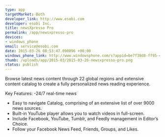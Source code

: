 ```yaml
--- 
type: app
targetMarket: Both
developer_link: http://www.esobi.com
developer: esobi Inc.
title: newsXpresso Pro
permalink: /app/newsxpresso-pro
devices: 
- windows_phone
email: service@esobi.com
date: 2015-03-26 08:53:47.090896 +00:00
windows_phone_link: http://www.windowsphone.com/s?appid=be7f38d8-ff95-46fb-b28a-918252c275f4
thumb: /uploads/app/2015-03/2015-03-26-newsxpresso-pro.png
status: publish
---
```


Browse latest news content through 22 global regions and extensive content catalog to create a fully personalized news reading experience.

Key Features:
-24/7 real-time news
- Easy to navigate Catalog, comprising of an extensive list of over 9000 news sources.
- Built-in YouTube player allows you to watch videos in full-screen.
- Include Facebook, YouTube, Tumblr, and Feedly management in Editor’s Choice.
- Follow your Facebook News Feed, Friends, Groups, and Likes.
